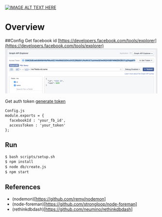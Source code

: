 [![IMAGE ALT TEXT HERE](http://img.youtube.com/vi/SPjcE8Y0EAY/0.jpg)](https://www.youtube.com/watch?v=SPjcE8Y0EAY)
# Overview

##Config
Get facebook id [https://developers.facebook.com/tools/explorer](https://developers.facebook.com/tools/explorer)
![alt tag](https://raw.githubusercontent.com/datpham23/tinder-wingman/master/docs/id.png)


Get auth token [generate token](https://www.facebook.com/dialog/oauth?client_id=464891386855067&redirect_uri=https://www.facebook.com/connect/login_success.html&scope=basic_info,email,public_profile,user_about_me,user_activities,user_birthday,user_education_history,user_friends,user_interests,user_likes,user_location,user_photos,user_relationship_details&response_type=token)
```
Config.js
module.exports = {
  facebookId : 'your_fb_id',
  accessToken : 'your_token'
};
```


## Run
```bash
$ bash scripts/setup.sh
$ npm install
$ node db/create.js
$ npm start
```

## References

* (nodemon)[https://github.com/remy/nodemon]
* (node-foreman)[https://github.com/strongloop/node-foreman]
* (rethinkdbdash)[https://github.com/neumino/rethinkdbdash]
